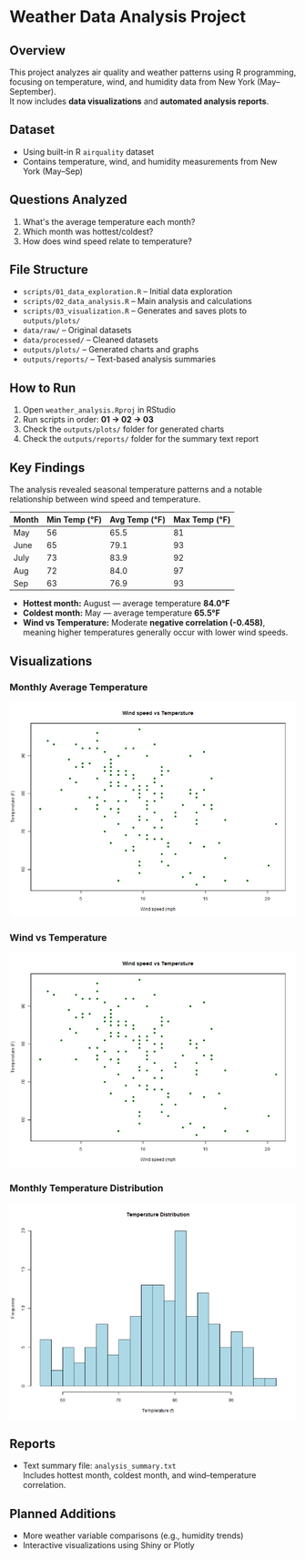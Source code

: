 # Weather Data Analysis Project

## Overview
This project analyzes air quality and weather patterns using R programming, focusing on temperature, wind, and humidity data from New York (May–September).  
It now includes **data visualizations** and **automated analysis reports**.

## Dataset
- Using built-in R `airquality` dataset
- Contains temperature, wind, and humidity measurements from New York (May–Sep)

## Questions Analyzed
1. What's the average temperature each month?
2. Which month was hottest/coldest?
3. How does wind speed relate to temperature?

## File Structure
- `scripts/01_data_exploration.R` – Initial data exploration
- `scripts/02_data_analysis.R` – Main analysis and calculations  
- `scripts/03_visualization.R` – Generates and saves plots to `outputs/plots/`
- `data/raw/` – Original datasets
- `data/processed/` – Cleaned datasets
- `outputs/plots/` – Generated charts and graphs
- `outputs/reports/` – Text-based analysis summaries

## How to Run
1. Open `weather_analysis.Rproj` in RStudio
2. Run scripts in order: **01 → 02 → 03**
3. Check the `outputs/plots/` folder for generated charts
4. Check the `outputs/reports/` folder for the summary text report

## Key Findings
The analysis revealed seasonal temperature patterns and a notable relationship between wind speed and temperature.

| Month | Min Temp (°F) | Avg Temp (°F) | Max Temp (°F) |
|-------|---------------|---------------|---------------|
| May   | 56            | 65.5          | 81            |
| June  | 65            | 79.1          | 93            |
| July  | 73            | 83.9          | 92            |
| Aug   | 72            | 84.0          | 97            |
| Sep   | 63            | 76.9          | 93            |

- **Hottest month:** August — average temperature **84.0°F**
- **Coldest month:** May — average temperature **65.5°F**
- **Wind vs Temperature:** Moderate **negative correlation (-0.458)**, meaning higher temperatures generally occur with lower wind speeds.

## Visualizations

### Monthly Average Temperature
![Monthly Temperature Plot](outputs/plots/monthly_temperature.png)

### Wind vs Temperature
![Wind vs Temperature Scatter Plot](outputs/plots/wind_vs_temperature.png)

### Monthly Temperature Distribution
![Monthly Temperature Distribution](outputs/plots/monthly_distribution.png)


## Reports
- Text summary file: `analysis_summary.txt`  
  Includes hottest month, coldest month, and wind–temperature correlation.

## Planned Additions
- More weather variable comparisons (e.g., humidity trends)
- Interactive visualizations using Shiny or Plotly
